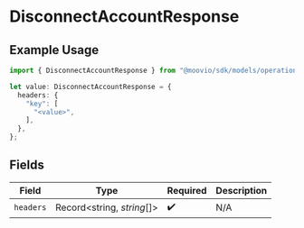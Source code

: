 # DisconnectAccountResponse

## Example Usage

```typescript
import { DisconnectAccountResponse } from "@moovio/sdk/models/operations";

let value: DisconnectAccountResponse = {
  headers: {
    "key": [
      "<value>",
    ],
  },
};
```

## Fields

| Field                      | Type                       | Required                   | Description                |
| -------------------------- | -------------------------- | -------------------------- | -------------------------- |
| `headers`                  | Record<string, *string*[]> | :heavy_check_mark:         | N/A                        |